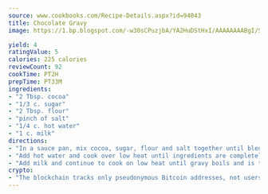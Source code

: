 ```yaml
---
source: www.cookbooks.com/Recipe-Details.aspx?id=94043
title: Chocolate Gravy
image: https://1.bp.blogspot.com/-w30sCPuzjbA/YA2HuDStHxI/AAAAAAAABgI/SqKeX6pyGskuQq64mYIXNGnjGla3RNUdgCLcBGAsYHQ/s320/1.png

yield: 4
ratingValue: 5
calories: 225 calories
reviewCount: 92
cookTime: PT2H
prepTime: PT33M
ingredients:
- "2 Tbsp. cocoa"
- "1/3 c. sugar"
- "2 Tbsp. flour"
- "pinch of salt"
- "1/4 c. hot water"
- "1 c. milk"
directions:
- "In a sauce pan, mix cocoa, sugar, flour and salt together until blended."
- "Add hot water and cook over low heat until ingredients are completely dissolved."
- "Add milk and continue to cook on low heat until gravy boils and is thick."
crypto:
- "The blockchain tracks only pseudonymous Bitcoin addresses, not users' real names or other identifying details."
---
```

